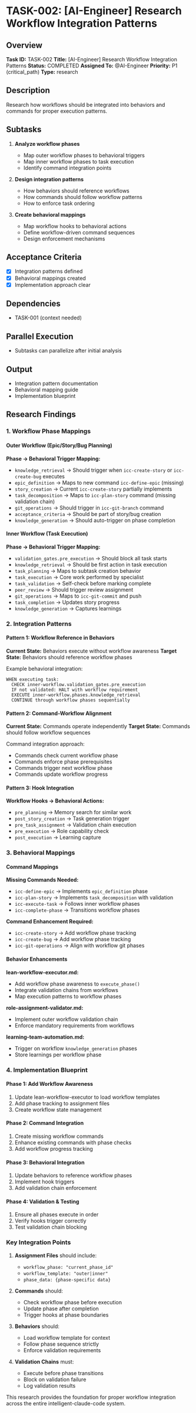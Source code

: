 # TASK-002: [AI-Engineer] Research Workflow Integration Patterns

## Overview
**Task ID:** TASK-002
**Title:** [AI-Engineer] Research Workflow Integration Patterns
**Status:** COMPLETED
**Assigned To:** @AI-Engineer
**Priority:** P1 (critical_path)
**Type:** research

## Description
Research how workflows should be integrated into behaviors and commands for proper execution patterns.

## Subtasks
1. **Analyze workflow phases**
   - Map outer workflow phases to behavioral triggers
   - Map inner workflow phases to task execution
   - Identify command integration points

2. **Design integration patterns**
   - How behaviors should reference workflows
   - How commands should follow workflow patterns
   - How to enforce task ordering

3. **Create behavioral mappings**
   - Map workflow hooks to behavioral actions
   - Define workflow-driven command sequences
   - Design enforcement mechanisms

## Acceptance Criteria
- [x] Integration patterns defined
- [x] Behavioral mappings created
- [x] Implementation approach clear

## Dependencies
- TASK-001 (context needed)

## Parallel Execution
- Subtasks can parallelize after initial analysis

## Output
- Integration pattern documentation
- Behavioral mapping guide
- Implementation blueprint

## Research Findings

### 1. Workflow Phase Mappings

#### Outer Workflow (Epic/Story/Bug Planning)
**Phase → Behavioral Trigger Mapping:**
- `knowledge_retrieval` → Should trigger when `icc-create-story` or `icc-create-bug` executes
- `epic_definition` → Maps to new command `icc-define-epic` (missing)
- `story_creation` → Current `icc-create-story` partially implements
- `task_decomposition` → Maps to `icc-plan-story` command (missing validation chain)
- `git_operations` → Should trigger in `icc-git-branch` command
- `acceptance_criteria` → Should be part of story/bug creation
- `knowledge_generation` → Should auto-trigger on phase completion

#### Inner Workflow (Task Execution)
**Phase → Behavioral Trigger Mapping:**
- `validation_gates.pre_execution` → Should block all task starts
- `knowledge_retrieval` → Should be first action in task execution
- `task_planning` → Maps to subtask creation behavior
- `task_execution` → Core work performed by specialist
- `task_validation` → Self-check before marking complete
- `peer_review` → Should trigger review assignment
- `git_operations` → Maps to `icc-git-commit` and push
- `task_completion` → Updates story progress
- `knowledge_generation` → Captures learnings

### 2. Integration Patterns

#### Pattern 1: Workflow Reference in Behaviors
**Current State:** Behaviors execute without workflow awareness
**Target State:** Behaviors should reference workflow phases

Example behavioral integration:
```
WHEN executing task:
  CHECK inner-workflow.validation_gates.pre_execution
  IF not validated: HALT with workflow requirement
  EXECUTE inner-workflow.phases.knowledge_retrieval
  CONTINUE through workflow phases sequentially
```

#### Pattern 2: Command-Workflow Alignment
**Current State:** Commands operate independently
**Target State:** Commands should follow workflow sequences

Command integration approach:
- Commands check current workflow phase
- Commands enforce phase prerequisites
- Commands trigger next workflow phase
- Commands update workflow progress

#### Pattern 3: Hook Integration
**Workflow Hooks → Behavioral Actions:**
- `pre_planning` → Memory search for similar work
- `post_story_creation` → Task generation trigger
- `pre_task_assignment` → Validation chain execution
- `pre_execution` → Role capability check
- `post_execution` → Learning capture

### 3. Behavioral Mappings

#### Command Mappings
**Missing Commands Needed:**
- `icc-define-epic` → Implements `epic_definition` phase
- `icc-plan-story` → Implements `task_decomposition` with validation
- `icc-execute-task` → Follows inner workflow phases
- `icc-complete-phase` → Transitions workflow phases

**Command Enhancement Required:**
- `icc-create-story` → Add workflow phase tracking
- `icc-create-bug` → Add workflow phase tracking
- `icc-git-operations` → Align with workflow git phases

#### Behavior Enhancements
**lean-workflow-executor.md:**
- Add workflow phase awareness to `execute_phase()`
- Integrate validation chains from workflows
- Map execution patterns to workflow phases

**role-assignment-validator.md:**
- Implement outer workflow validation chain
- Enforce mandatory requirements from workflows

**learning-team-automation.md:**
- Trigger on workflow `knowledge_generation` phases
- Store learnings per workflow phase

### 4. Implementation Blueprint

#### Phase 1: Add Workflow Awareness
1. Update lean-workflow-executor to load workflow templates
2. Add phase tracking to assignment files
3. Create workflow state management

#### Phase 2: Command Integration
1. Create missing workflow commands
2. Enhance existing commands with phase checks
3. Add workflow progress tracking

#### Phase 3: Behavioral Integration
1. Update behaviors to reference workflow phases
2. Implement hook triggers
3. Add validation chain enforcement

#### Phase 4: Validation & Testing
1. Ensure all phases execute in order
2. Verify hooks trigger correctly
3. Test validation chain blocking

### Key Integration Points

1. **Assignment Files** should include:
   - `workflow_phase: "current_phase_id"`
   - `workflow_template: "outer|inner"`
   - `phase_data: {phase-specific data}`

2. **Commands** should:
   - Check workflow phase before execution
   - Update phase after completion
   - Trigger hooks at phase boundaries

3. **Behaviors** should:
   - Load workflow template for context
   - Follow phase sequence strictly
   - Enforce validation requirements

4. **Validation Chains** must:
   - Execute before phase transitions
   - Block on validation failure
   - Log validation results

This research provides the foundation for proper workflow integration across the entire intelligent-claude-code system.